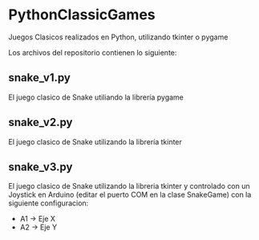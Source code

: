 # PythonClassicGames
Juegos Clasicos realizados en Python, utilizando tkinter o pygame

Los archivos del repositorio contienen lo siguiente:

## snake_v1.py
El juego clasico de Snake utiliando la librería pygame

## snake_v2.py
El juego clasico de Snake utilizando la librería tkinter

## snake_v3.py
El juego clasico de Snake utilizando la libreria tkinter y controlado con un Joystick en Arduino (editar el puerto COM en la clase SnakeGame) con la siguiente configuracion:

* A1 -> Eje X
* A2 -> Eje Y
